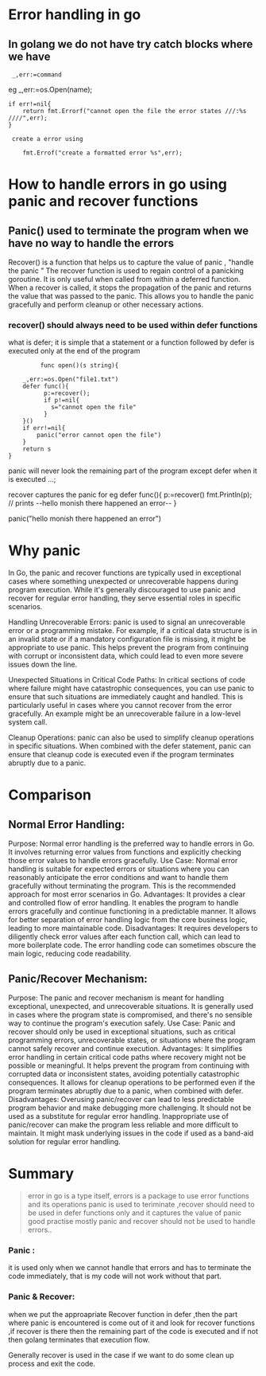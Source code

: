 # Error handling in go

## In golang we do not have try catch blocks where we have
     _,err:=command

    
 eg
     _,err:=os.Open(name);

	if err!=nil{
		return fmt.Errorf("cannot open the file the error states ///:%s ////",err);
	}

     create a error using 
```errors.New("this is used to create a simple custom error)   // use errors package 
    fmt.Errof("create a formatted error %s",err);
```
# How to handle errors in go using panic and recover functions 

## Panic() used to terminate the program when we have no way to handle the errors

 Recover() is a function that helps us to capture the value of panic , "handle the panic " The recover function is used to regain control of a panicking goroutine. It is only useful when called from within a deferred function. When a recover is called, it stops the propagation of the panic and returns the value that was passed to the panic. This allows you to handle the panic gracefully and perform cleanup or other necessary actions.

### recover() should always need to be used within defer functions 

what is defer; it is simple that a statement or a function followed by defer is executed only at the end of the program

```
         func open()(s string){

	_,err:=os.Open("file1.txt")
	defer func(){
          p:=recover();
		  if p!=nil{
			s="cannot open the file"
		  }
	}()
	if err!=nil{
		panic("error cannot open the file")
	}
	return s
}  
```


panic will never look the remaining part of the program except defer when it is executed ...;

recover captures the panic for eg
  defer func(){
     p:=recover()
     fmt.Println(p); // prints --hello monish there happened an error--
  }

  panic("hello monish there happened an error")



# Why panic
In Go, the panic and recover functions are typically used in exceptional cases where something unexpected or unrecoverable happens during program execution. While it's generally discouraged to use panic and recover for regular error handling, they serve essential roles in specific scenarios.

Handling Unrecoverable Errors:
panic is used to signal an unrecoverable error or a programming mistake. For example, if a critical data structure is in an invalid state or if a mandatory configuration file is missing, it might be appropriate to use panic. This helps prevent the program from continuing with corrupt or inconsistent data, which could lead to even more severe issues down the line.

Unexpected Situations in Critical Code Paths:
In critical sections of code where failure might have catastrophic consequences, you can use panic to ensure that such situations are immediately caught and handled. This is particularly useful in cases where you cannot recover from the error gracefully. An example might be an unrecoverable failure in a low-level system call.

Cleanup Operations:
panic can also be used to simplify cleanup operations in specific situations. When combined with the defer statement, panic can ensure that cleanup code is executed even if the program terminates abruptly due to a panic.


# Comparison

## Normal Error Handling:

Purpose: Normal error handling is the preferred way to handle errors in Go. It involves returning error values from functions and explicitly checking those error values to handle errors gracefully.
Use Case: Normal error handling is suitable for expected errors or situations where you can reasonably anticipate the error conditions and want to handle them gracefully without terminating the program. This is the recommended approach for most error scenarios in Go.
Advantages:
It provides a clear and controlled flow of error handling.
It enables the program to handle errors gracefully and continue functioning in a predictable manner.
It allows for better separation of error handling logic from the core business logic, leading to more maintainable code.
Disadvantages:
It requires developers to diligently check error values after each function call, which can lead to more boilerplate code.
The error handling code can sometimes obscure the main logic, reducing code readability.

## Panic/Recover Mechanism:
Purpose: The panic and recover mechanism is meant for handling exceptional, unexpected, and unrecoverable situations. It is generally used in cases where the program state is compromised, and there's no sensible way to continue the program's execution safely.
Use Case: Panic and recover should only be used in exceptional situations, such as critical programming errors, unrecoverable states, or situations where the program cannot safely recover and continue execution.
Advantages:
It simplifies error handling in certain critical code paths where recovery might not be possible or meaningful.
It helps prevent the program from continuing with corrupted data or inconsistent states, avoiding potentially catastrophic consequences.
It allows for cleanup operations to be performed even if the program terminates abruptly due to a panic, when combined with defer.
Disadvantages:
Overusing panic/recover can lead to less predictable program behavior and make debugging more challenging.
It should not be used as a substitute for regular error handling. Inappropriate use of panic/recover can make the program less reliable and more difficult to maintain.
It might mask underlying issues in the code if used as a band-aid solution for regular error handling.

#  Summary

>error in go is a type itself, errors is a package to use error functions and its operations 
    panic is used to teriminate ,recover should need to be used in defer functions only and it captures the value of panic 
    good practise mostly panic and recover should not be used to handle errors..
 
### Panic : 
   it is used only when we cannot handle that errors and has to terminate the code immediately, that is my code will not work without that part.
 
### Panic & Recover:

 when we put the approapriate Recover function in defer ,then the part where panic is encountered is come out of it and look for recover functions ,if recover is there then the remaining part of the code is executed and if not then golang terminates that execution flow.
 
   Generally recover is used in the case if we want to do some clean up process and exit the code.



